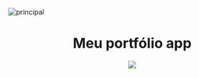 ![principal](https://user-images.githubusercontent.com/20328166/211849097-bfe05c6d-c65f-4d92-9ba9-944db043de5a.jpg)

<h1 align="center" > Meu portfólio app </h1>

<p align="center">
<img src="http://img.shields.io/static/v1?label=STATUS&message=EM%20DESENVOLVIMENTO&color=GREEN&style=for-the-badge"/>
</p>

